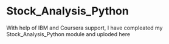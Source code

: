 # Stock_Analysis_Python
With help of IBM and Coursera support, I have compleated my Stock_Analysis_Python module and uploded here
